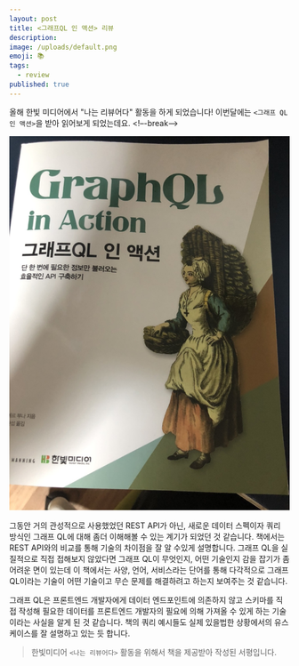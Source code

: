 ```yaml
---
layout: post
title: <그래프QL 인 액션> 리뷰
description: 
image: /uploads/default.png
emoji: 📚
tags:
  - review
published: true
---
```


올해 한빛 미디어에서 "나는 리뷰어다" 활동을 하게 되었습니다! 이번달에는 `<그래프 QL 인 액션>`을 받아 읽어보게 되었는데요.
<!–-break-–>

![그래프큐엘](./../uploads/graph_ql.jpeg)

그동안 거의 관성적으로 사용했었던 REST API가 아닌, 새로운 데이터 스펙이자 쿼리 방식인 그래프 QL에 대해 좀더 이해해볼 수 있는 계기가 되었던 것 같습니다. 책에서는 REST API와의 비교를 통해 기술의 차이점을 잘 알 수있게 설명합니다. 그래프 QL을 실질적으로 직접 접해보지 않았다면 그래프 QL이 무엇인지, 어떤 기술인지 감을 잡기가 좀 어려운 면이 있는데 이 책에서는 사양, 언어, 서비스라는 단어를 통해 다각적으로 그래프 QL이라는 기술이 어떤 기술이고 무슨 문제를 해결하려고 하는지 보여주는 것 같습니다.

그래프 QL은 프론트엔드 개발자에게 데이터 엔드포인트에 의존하지 않고 스키마를 직접 작성해 필요한 데이터를 프론트엔드 개발자의 필요에 의해 가져올 수 있게 하는 기술이라는 사실을 알게 된 것 같습니다. 책의 쿼리 예시들도 실제 있을법한 상황에서의 유스 케이스를 잘 설명하고 있는 듯 합니다. 

>한빛미디어 `<나는 리뷰어다>` 활동을 위해서 책을 제공받아 작성된 서평입니다.